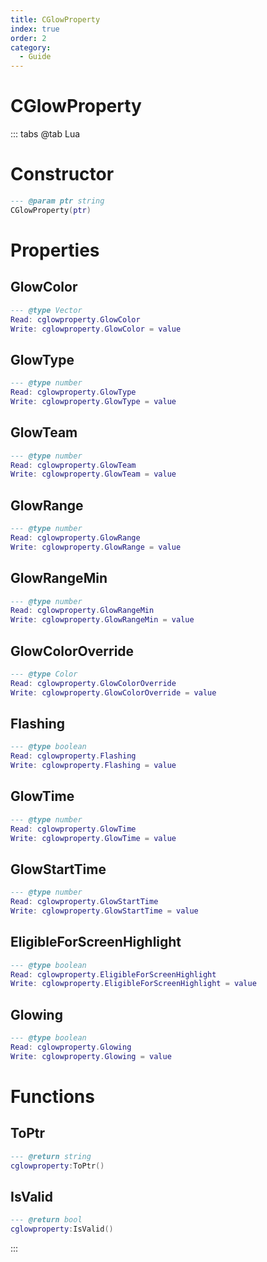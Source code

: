 ```yaml
---
title: CGlowProperty
index: true
order: 2
category:
  - Guide
---
```


# CGlowProperty

::: tabs
@tab Lua
# Constructor
```lua
--- @param ptr string
CGlowProperty(ptr)
```
# Properties
## GlowColor 
```lua
--- @type Vector
Read: cglowproperty.GlowColor
Write: cglowproperty.GlowColor = value
```
## GlowType 
```lua
--- @type number
Read: cglowproperty.GlowType
Write: cglowproperty.GlowType = value
```
## GlowTeam 
```lua
--- @type number
Read: cglowproperty.GlowTeam
Write: cglowproperty.GlowTeam = value
```
## GlowRange 
```lua
--- @type number
Read: cglowproperty.GlowRange
Write: cglowproperty.GlowRange = value
```
## GlowRangeMin 
```lua
--- @type number
Read: cglowproperty.GlowRangeMin
Write: cglowproperty.GlowRangeMin = value
```
## GlowColorOverride 
```lua
--- @type Color
Read: cglowproperty.GlowColorOverride
Write: cglowproperty.GlowColorOverride = value
```
## Flashing 
```lua
--- @type boolean
Read: cglowproperty.Flashing
Write: cglowproperty.Flashing = value
```
## GlowTime 
```lua
--- @type number
Read: cglowproperty.GlowTime
Write: cglowproperty.GlowTime = value
```
## GlowStartTime 
```lua
--- @type number
Read: cglowproperty.GlowStartTime
Write: cglowproperty.GlowStartTime = value
```
## EligibleForScreenHighlight 
```lua
--- @type boolean
Read: cglowproperty.EligibleForScreenHighlight
Write: cglowproperty.EligibleForScreenHighlight = value
```
## Glowing 
```lua
--- @type boolean
Read: cglowproperty.Glowing
Write: cglowproperty.Glowing = value
```
# Functions
## ToPtr
```lua
--- @return string
cglowproperty:ToPtr()
```
## IsValid
```lua
--- @return bool
cglowproperty:IsValid()
```

:::